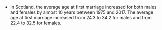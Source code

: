 * In Scotland, the average age at first marriage increased for both males and females by almost 10 years between 1975 and 2017. The average age at first marriage increased from 24.3 to 34.2 for males and from 22.4 to 32.5 for females.
